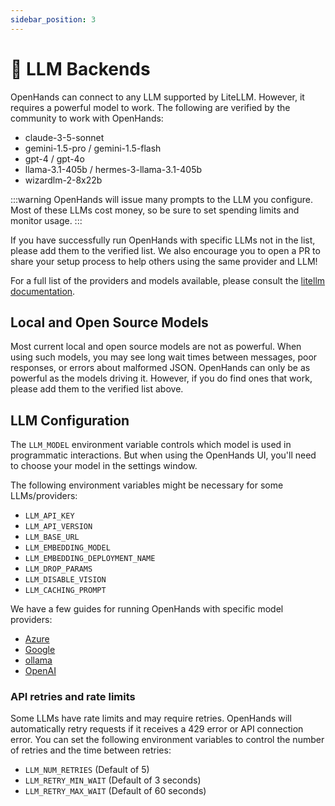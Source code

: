 ```yaml
---
sidebar_position: 3
---
```


# 🤖 LLM Backends

OpenHands can connect to any LLM supported by LiteLLM. However, it requires a powerful model to work.
The following are verified by the community to work with OpenHands:

* claude-3-5-sonnet
* gemini-1.5-pro / gemini-1.5-flash
* gpt-4 / gpt-4o
* llama-3.1-405b / hermes-3-llama-3.1-405b
* wizardlm-2-8x22b

:::warning
OpenHands will issue many prompts to the LLM you configure. Most of these LLMs cost money, so be sure to set spending
limits and monitor usage.
:::

If you have successfully run OpenHands with specific LLMs not in the list, please add them to the verified list. We
also encourage you to open a PR to share your setup process to help others using the same provider and LLM!

For a full list of the providers and models available, please consult the
[litellm documentation](https://docs.litellm.ai/docs/providers).

## Local and Open Source Models

Most current local and open source models are not as powerful. When using such models, you may see long
wait times between messages, poor responses, or errors about malformed JSON. OpenHands can only be as powerful as the
models driving it. However, if you do find ones that work, please add them to the verified list above.

## LLM Configuration

The `LLM_MODEL` environment variable controls which model is used in programmatic interactions.
But when using the OpenHands UI, you'll need to choose your model in the settings window.

The following environment variables might be necessary for some LLMs/providers:

* `LLM_API_KEY`
* `LLM_API_VERSION`
* `LLM_BASE_URL`
* `LLM_EMBEDDING_MODEL`
* `LLM_EMBEDDING_DEPLOYMENT_NAME`
* `LLM_DROP_PARAMS`
* `LLM_DISABLE_VISION`
* `LLM_CACHING_PROMPT`

We have a few guides for running OpenHands with specific model providers:

* [Azure](llms/azure-llms)
* [Google](llms/google-llms)
* [ollama](llms/local-llms)
* [OpenAI](llms/openai-llms)

### API retries and rate limits

Some LLMs have rate limits and may require retries. OpenHands will automatically retry requests if it receives a 429 error or API connection error.
You can set the following environment variables to control the number of retries and the time between retries:

* `LLM_NUM_RETRIES` (Default of 5)
* `LLM_RETRY_MIN_WAIT` (Default of 3 seconds)
* `LLM_RETRY_MAX_WAIT` (Default of 60 seconds)
